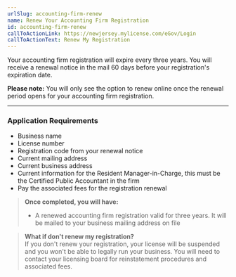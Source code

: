 ```yaml
---
urlSlug: accounting-firm-renew
name: Renew Your Accounting Firm Registration
id: accounting-firm-renew
callToActionLink: https://newjersey.mylicense.com/eGov/Login
callToActionText: Renew My Registration
---
```


Your accounting firm registration will expire every three years. You will receive a renewal notice in the mail 60 days before your registration's expiration date.

**Please note:** You will only see the option to renew online once the renewal period opens for your accounting firm registration.

---

### Application Requirements

- Business name
- License number
- Registration code from your renewal notice
- Current mailing address
- Current business address
- Current information for the Resident Manager-in-Charge, this must be the Certified Public Accountant in the firm
- Pay the associated fees for the registration renewal

> **Once completed, you will have:**
>
> - A renewed accounting firm registration valid for three years. It will be mailed to your business mailing address on file

> **What if don't renew my registration?**  
> If you don't renew your registration, your license will be suspended and you won't be able to legally run your business. You will need to contact your licensing board for reinstatement procedures and associated fees.
